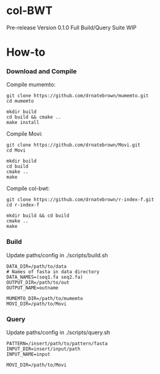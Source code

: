 # col-BWT
Pre-release Version 0.1.0
Full Build/Query Suite WIP

# How-to
### Download and Compile

Compile mumemto:
```console
git clone https://github.com/drnatebrown/mumemto.git
cd mumemto

mkdir build 
cd build && cmake ..
make install
```
Compile Movi:
```console
git clone https://github.com/drnatebrown/Movi.git
cd Movi

mkdir build
cd build
cmake ..
make
```

Compile col-bwt:
```console
git clone https://github.com/drnatebrown/r-index-f.git
cd r-index-f

mkdir build && cd build
cmake ..
make
```

### Build
Update paths/config in ./scripts/build.sh
```console
DATA_DIR=/path/to/data
# Names of fasta in data directory
DATA_NAMES=(seq1.fa seq2.fa) 
OUTPUT_DIR=/path/to/out
OUTPUT_NAME=outname

MUMEMTO_DIR=/path/to/mumemto
MOVI_DIR=/path/to/Movi
```

### Query
Update paths/config in ./scripts/query.sh
```console
PATTERN=/insert/path/to/pattern/fasta
INPUT_DIR=insert/input/path
INPUT_NAME=input

MOVI_DIR=/path/to/Movi
```
